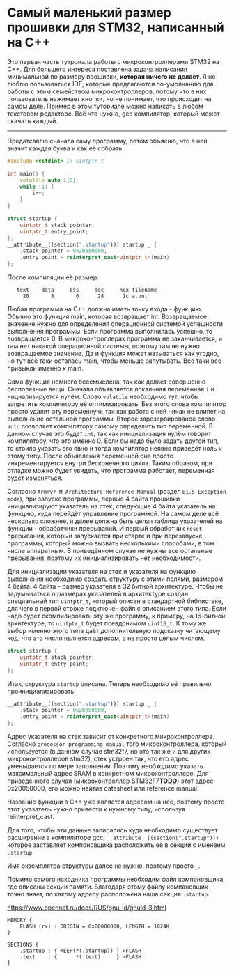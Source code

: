 # Самый маленький размер прошивки для STM32, написанный на С++
Это первая часть тутроиала работы с микроконтроллерами STM32 на С++. Для большего интереса поставлена задача написания минимальной по размеру прошивки, **которая ничего не делает**. Я не люблю пользоваться IDE, которые предлагаются по-умолчанию для работы с этим семейством микроконтроллеров, потому что в них пользователь нажимает кнопки, но не понимает, что происходит на самом деле. Пример в этом туториале можно написать в любом текстовом редакторе. Всё что нужно, gcc компилятор, который может скачать каждый.

---
Предатсавлю сначала саму программу, потом объясню, что в ней значит каждая буква и как её собрать.
```cpp
#include <cstdint> // uintptr_t

int main() {
    volatile auto i{0};
    while (1) {
        i++;
    }
}

struct startup {
    uintptr_t stack_pointer;
    uintptr_t entry_point;
};
__attribute__((section(".startup"))) startup _ {
    .stack_pointer = 0x20050000,
    .entry_point = reinterpret_cast<uintptr_t>(main)
};
```
После компиляции её размер:
```
   text    data     bss     dec     hex filename
     20       8       0      28      1c a.out
```
Любая программа на С++ должна иметь точку входа - функцию. Обычно это функция main, которая возвращает int. Возвращаемое значение нужно для определения операционной системой успешности выполнения программы. Если программа выполнилась успешно, то возвращается 0. В микроконтроллерах программа не заканчивается, и там нет никакой операционной системы, поэтому там не нужно возвращаемое значение. Да и функция может называться как угодно, но тут всё таки осталась main, чтобы меньше запутывать. Всё таки все привыкли именно к main.

Сама функция немного бессмыслена, так как делает совершенно бесполезные вещи. Сначала объявляется локальная переменная `i` и нициализируется нулём. Слово `volatile` необходимо тут, чтобы запретить компилятору её оптимизировать. Без этого слова компилятор просто удалит эту переменную, так как работа с ней никак не влияет на выполнение остальной программы. Второе зарезервированое слово `auto` позволяет компилятору самому определить тип переменной. В данном случае это будет `int`, так как инициализация нулём говорит компилятору, что это именно 0. Если бы надо было задать другой тип, то стоило указать его явно и тогда компилятор неявно приведёт ноль к этому типу. После объявления переменной она просто инкрементируется внутри бесконечного цикла. Таким образом, при отладке можно будет увидеть, что программа работает, переменная будет изменяться.


Согласно `Arm®v7-M Architecture Reference Manual` (раздел `B1.5 Exception mode`), при запуске программы, первые 4 байта прошивки инициализируют указатель на стек, следующие 4 байта указатель на функцию, куда перейдёт управление программой. На самом деле всё несколько сложнее, и далее должна быть целая таблица указателей на функции - обработчики прерываний. И первый обработчик `reset` прерывания, который запускается при старте и при перезапуске программы, который можно вызвать несколькими способами, в том числе аппаратным. В приведённом случае не нужны все остальные прерывания, поэтому их инициализировать нет необходимости.

Для инициализации указателя на стек и указателя на функцию выполнения необходимо создать структуру с этими полями, размером 4 байта. 4 байта - размер указателя в 32 битной архитектуре. Чтобы не задумываться о размерах указателей в архитектуре создан специальный тип `uintptr_t`, который описан в стандартной библиотеке, для чего в первой строке подключен файл с описанием этого типа. Если надо будет скомпилировать эту же программу, к примеру, на 16-битной архитектуре, то `uintptr_t` будет псевдонимом `uint16_t`. К тому же выбор именно этого типа даёт дополнительную подсказку читающему код, что это число является адресом, а не просто целым числом.
```c++
struct startup {
    uintptr_t stack_pointer;
    uintptr_t entry_point;
};
```
Итак, структура `startup` описана. Теперь необходимо её правильно проинициализировать.
```c++
__attribute__((section(".startup"))) startup _ {
    .stack_pointer = 0x20050000,
    .entry_point = reinterpret_cast<uintptr_t>(main)
};
```
Адрес указателя на стек зависит от конкретного микроконтроллера. Cогласно `processor programming manual` того микроконтроллера, который используется (в данном случае stm32f7, но это так же и для других микроконтроллеров stm32), стек устроен так, что его адрес уменьшается по мере заполнения. Поэтому необходимо указать максимальный адрес SRAM в конкретном микроконтроллере. Для приведённого случая (микроконтроллер STM32F7**TODO**) этот адрес 0x20050000, его можно найтив datasheet или reference manual.

Название функции в C++ уже является адресом на неё, поэтому просто этот указатель нужно привести к нужному типу, используя reinterpret_cast.

Для того, чтобы эти данные записались куда необходимо существует расширение в компиляторе gcc, `__attribute__((section(".startup")))` которое заставляет компоновщика расположить её в секции с имененм `.startup`.

Имя экземплятра структуры далее не нужно, поэтому просто `_`.

Помимо самого исходника программы необходим файл компоновщика, где описаны секции памяти. Благодаря этому файлу компановщик точно знает, по какому адресу расположена наша секция `.startup`.

https://www.opennet.ru/docs/RUS/gnu_ld/gnuld-3.html


```
MEMORY {
    FLASH (rx) : ORIGIN = 0x08000000, LENGTH = 1024K
}

SECTIONS {
    .startup : { KEEP(*(.startup)) } >FLASH
    .text    : {      *(.text)     } >FLASH
}
```

